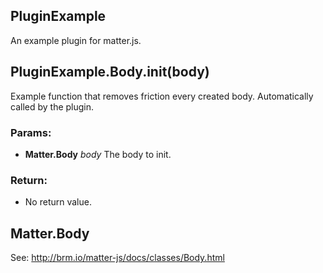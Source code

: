 <!-- Start index.js -->

## PluginExample

An example plugin for matter.js.

## PluginExample.Body.init(body)

Example function that removes friction every created body.
Automatically called by the plugin.

### Params:

- **Matter.Body** _body_ The body to init.

### Return:

- No return value.

## Matter.Body

See: http://brm.io/matter-js/docs/classes/Body.html

<!-- End index.js -->

<!-- Start webpack.config.js -->

<!-- End webpack.config.js -->
